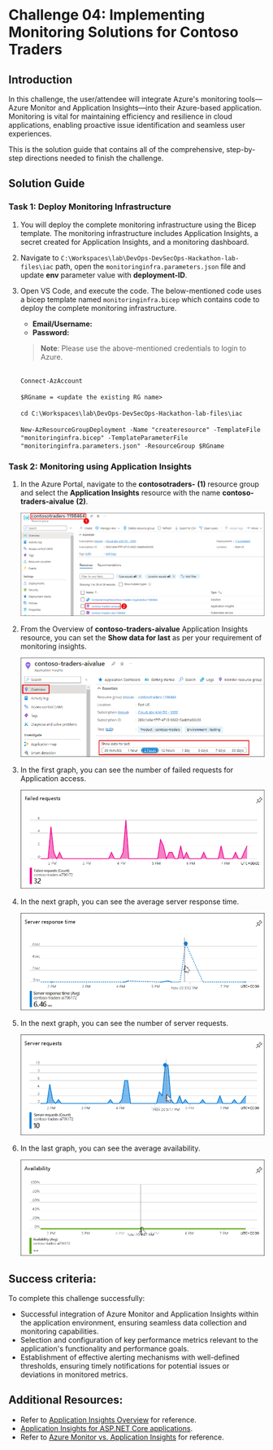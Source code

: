 # Challenge 04: Implementing Monitoring Solutions for Contoso Traders

## Introduction

In this challenge, the user/attendee will integrate Azure's monitoring tools—Azure Monitor and Application Insights—into their Azure-based application. Monitoring is vital for maintaining efficiency and resilience in cloud applications, enabling proactive issue identification and seamless user experiences.

This is the solution guide that contains all of the comprehensive, step-by-step directions needed to finish the challenge.

## Solution Guide

### Task 1: Deploy Monitoring Infrastructure

1. You will deploy the complete monitoring infrastructure using the Bicep template. The monitoring infrastructure includes Application Insights, a secret created for Application Insights, and a monitoring dashboard.

1. Navigate to `C:\Workspaces\lab\DevOps-DevSecOps-Hackathon-lab-files\iac` path, open the `monitoringinfra.parameters.json` file and update **env** parameter value with **deployment-ID**.

1. Open VS Code, and execute the code. The below-mentioned code uses a bicep template named `monitoringinfra.bicep` which contains code to deploy the complete monitoring infrastructure.
   
   - **Email/Username:** <inject key="GitHubUsername"></inject>
   - **Password:** <inject key="GitHubPassword"></inject>

   >**Note**: Please use the above-mentioned credentials to login to Azure.

   ```

   Connect-AzAccount 

   $RGname = <update the existing RG name>

   cd C:\Workspaces\lab\DevOps-DevSecOps-Hackathon-lab-files\iac

   New-AzResourceGroupDeployment -Name "createresource" -TemplateFile "monitoringinfra.bicep" -TemplateParameterFile "monitoringinfra.parameters.json" -ResourceGroup $RGname
   ```

### Task 2: Monitoring using Application Insights

1. In the Azure Portal, navigate to the **contosotraders-<inject key="Deploymentid" enableCopy="false" />** **(1)** resource group and select the **Application Insights** resource with the name  **contoso-traders-aivalue** **(2)**.

   ![](../media/cl4-t2-s1.png)
   
1. From the Overview of **contoso-traders-aivalue** Application Insights resource, you can set the **Show data for last** as per your requirement of monitoring insights.

   ![](../media/cl4-t2-s2.png)
   
1. In the first graph, you can see the number of failed requests for Application access.

   ![](../media/upd-ex6-t1-failedrequests.png)
   
1. In the next graph, you can see the average server response time.

   ![](../media/upd-ex6-t1-server-response-time.png)
   
1. In the next graph, you can see the number of server requests.

   ![](../media/upd-ex6-t1-server-requests.png)
   
1. In the last graph, you can see the average availability.

   ![](../media/upd-ex6-t1-availability.png)  

## Success criteria:
To complete this challenge successfully:

- Successful integration of Azure Monitor and Application Insights within the application environment, ensuring seamless data collection and monitoring capabilities.
- Selection and configuration of key performance metrics relevant to the application's functionality and performance goals.
- Establishment of effective alerting mechanisms with well-defined thresholds, ensuring timely notifications for potential issues or deviations in monitored metrics.

## Additional Resources:

- Refer to [Application Insights Overview](https://learn.microsoft.com/en-us/azure/azure-monitor/app/app-insights-overview) for reference.
- [Application Insights for ASP.NET Core applications](https://learn.microsoft.com/en-us/azure/azure-monitor/app/asp-net-core?tabs=netcorenew%2Cnetcore6).
- Refer to [Azure Monitor vs. Application Insights](https://azurelib.com/azure-monitor-vs-application-insights/) for reference.
